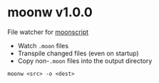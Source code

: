 # moonw v1.0.0

File watcher for [moonscript](https://github.com/leafo/moonscript)

- Watch `.moon` files
- Transpile changed files (even on startup)
- Copy non-`.moon` files into the output directory

```
moonw <src> -o <dest>
```

